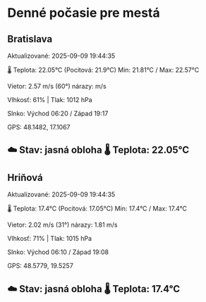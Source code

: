 ﻿# Denné počasie pre mestá

## Bratislava
Aktualizované: 2025-09-09 19:44:35

🌡️ Teplota: 22.05°C 
(Pocitová: 21.9°C)
Min: 21.81°C / Max: 22.57°C

Vietor: 2.57 m/s    (60°) 
nárazy:  m/s

Vlhkosť: 61% | Tlak: 1012 hPa

Slnko: Východ 06:20 / Západ 19:17

GPS: 48.1482, 17.1067

☁️ Stav: jasná obloha        🌡️ Teplota: 22.05°C
---

## Hriňová
Aktualizované: 2025-09-09 19:44:35

🌡️ Teplota: 17.4°C 
(Pocitová: 17.05°C)
Min: 17.4°C / Max: 17.4°C

Vietor: 2.02 m/s (31°)
nárazy: 1.81 m/s

Vlhkosť: 71% | Tlak: 1015 hPa

Slnko: Východ 06:10 / Západ 19:08

GPS: 48.5779, 19.5257

☁️ Stav: jasná obloha        🌡️ Teplota: 17.4°C
---
